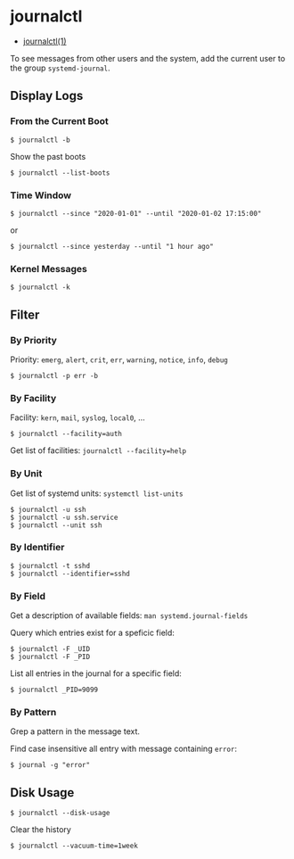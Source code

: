 # journalctl

* [journalctl(1)](https://manpages.debian.org/journalctl.1.en.html)

To see messages from other users and the system, add the current user 
to the group `systemd-journal`.


## Display Logs

### From the Current Boot

```console
$ journalctl -b
```

Show the past boots

```console
$ journalctl --list-boots
```

### Time Window

```console
$ journalctl --since "2020-01-01" --until "2020-01-02 17:15:00"
```

or

```console
$ journalctl --since yesterday --until "1 hour ago"
```

### Kernel Messages

```console
$ journalctl -k
```


## Filter

### By Priority

Priority: `emerg`, `alert`, `crit`, `err`, `warning`, `notice`, `info`, `debug`

```console
$ journalctl -p err -b
```

### By Facility

Facility: `kern`, `mail`, `syslog`, `local0`, ...

```console
$ journalctl --facility=auth
```

Get list of facilities: `journalctl --facility=help`

### By Unit

Get list of systemd units: `systemctl list-units`

```console
$ journalctl -u ssh
$ journalctl -u ssh.service
$ journalctl --unit ssh
```

### By Identifier

```console
$ journalctl -t sshd
$ journalctl --identifier=sshd
```

### By Field

Get a description of available fields: `man systemd.journal-fields`

Query which entries exist for a speficic field:

```console
$ journalctl -F _UID
$ journalctl -F _PID
```

List all entries in the journal for a specific field:

```console
$ journalctl _PID=9099
```

### By Pattern

Grep a pattern in the message text.

Find case insensitive all entry with message containing `error`:

```console
$ journal -g "error"
```


## Disk Usage

```console
$ journalctl --disk-usage
```

Clear the history

```console
$ journalctl --vacuum-time=1week
```
